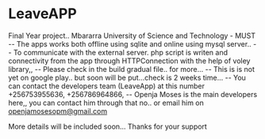 # LeaveAPP
Final Year project.. Mbararra University of Science and Technology - MUST
-- The apps works both offline using sqlite and online using mysql server..
-- To communicate with the external server. php script is writen and connectivity from the app through HTTPConnection with the help of voley library,,
--  Please check in the build gradual file.. for more... 
-- This is is not yet on google play.. but soon will be put...check is 2 weeks time...
-- You can contact the developers team (LeaveApp) at this number +256753955636, +256786964866, 
-- Openja Moses is the main developers here,, you can contact him through that no.. or email him on openjamosesopm@gmail.com

More details will be included soon... 
Thanks for your support
